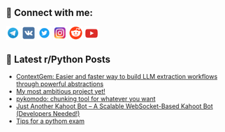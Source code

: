 ## 🔎 Connect with me:
[<img src="https://github.com/bullbesh/bullbesh/blob/main/images/Telegram.png" width="32" height="32" />](https://t.me/bullbesh)
[<img src="https://github.com/bullbesh/bullbesh/blob/main/images/VK.png" width="32" height="32" />](https://vk.com/bullbesh)
[<img src="https://github.com/bullbesh/bullbesh/blob/main/images/Twitter.png" width="32" height="32" />](https://twitter.com/bullbesh1)
[<img src="https://github.com/bullbesh/bullbesh/blob/main/images/Instagram.png" width="32" height="32" />](https://www.instagram.com/bullbesh)
[<img src="https://github.com/bullbesh/bullbesh/blob/main/images/Reddit.png" width="32" height="32" />](https://www.reddit.com/user/bullbesh)
[<img src="https://github.com/bullbesh/bullbesh/blob/main/images/YouTube.png" width="32" height="32" />](https://www.youtube.com/channel/UCtfjRs6uzgq5mfm8S06WTcg)

## 📕 Latest r/Python Posts
<!-- BLOG-POST-LIST:START -->
- [ContextGem: Easier and faster way to build LLM extraction workflows through powerful abstractions](https://www.reddit.com/r/Python/comments/1jpnd8y/contextgem_easier_and_faster_way_to_build_llm/)
- [My most ambitious project yet!](https://www.reddit.com/r/Python/comments/1jpkhkv/my_most_ambitious_project_yet/)
- [pykomodo: chunking tool for whatever you want](https://www.reddit.com/r/Python/comments/1jpfwez/pykomodo_chunking_tool_for_whatever_you_want/)
- [Just Another Kahoot Bot – A Scalable WebSocket-Based Kahoot Bot &lpar;Developers Needed!&rpar;](https://www.reddit.com/r/Python/comments/1jpftrx/just_another_kahoot_bot_a_scalable_websocketbased/)
- [Tips for a pythom exam](https://www.reddit.com/r/Python/comments/1jpc8pl/tips_for_a_pythom_exam/)
<!-- BLOG-POST-LIST:END -->
